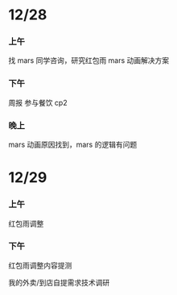 # 12/28

### 上午

找 mars 同学咨询，研究红包雨 mars 动画解决方案

### 下午

周报
参与餐饮 cp2

### 晚上

mars 动画原因找到，mars 的逻辑有问题

# 12/29

### 上午

红包雨调整

### 下午

红包雨调整内容提测

我的外卖/到店自提需求技术调研
